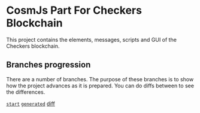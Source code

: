 # CosmJs Part For Checkers Blockchain

This project contains the elements, messages, scripts and GUI of the Checkers blockchain.

## Branches progression

There are a number of branches. The purpose of these branches is to show how the project advances as it is prepared. You can do diffs between to see the differences.

[`start`](https://github.com/cosmos/academy-checkers-ui/tree/start)
[`generated`](https://github.com/cosmos/academy-checkers-ui/tree/generated) [diff](https://github.com/cosmos/academy-checkers-ui/compare/start...generated)